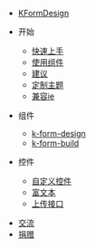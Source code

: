 * [KFormDesign](README)
- 开始
  * [快速上手](zh-cn/guide/start?id=快速上手)
  * [使用组件](zh-cn/guide/start?id=引入-k-form-design)
  * [建议](zh-cn/guide/start?id=使用建议)
  * [定制主题](zh-cn/guide/customize-theme)
  * [兼容ie](zh-cn/vue-cli-ie)
- 组件
  * [k-form-design](zh-cn/components/design)
  * [k-form-build](zh-cn/components/build)
    <!-- * [form属性（插入数据或重置表单）](zh-cn/components/form) -->

- 控件

  * [自定义控件](zh-cn/field/custom)
  * [富文本](zh-cn/field/editor)
  * [上传接口](zh-cn/config)

* [交流](zh-cn/communication)
* [捐赠](zh-cn/donation)

